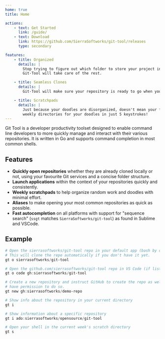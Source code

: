 ```yaml
---
home: true
title: Home

actions:
    - text: Get Started
      link: /guide/
    - text: Download
      link: https://github.com/SierraSoftworks/git-tool/releases
      type: secondary

features:
    - title: Organized
      details: |
        Stop trying to figure out which folder to store your project in. You already know where it'll be on GitHub,
        Git-Tool will take care of the rest.

    - title: Seamless Clones
      details: |
        Git-Tool will make sure your repository is ready to go when you need it, no more messing around with Git URLs.

    - title: Scratchpads
      details: |
        Just because your doodles are disorganized, doesn't mean your filesystem needs to be. Git-Tool gives you
        weekly directories for your doodles in just 5 keystrokes!
---
```



Git Tool is a developer productivity toolset designed to enable command line developers to more quickly manage
and interact with their various repositories. It is written in Go and supports command completion in most common
shells.

## Features
 - **Quickly open repositories** whether they are already cloned locally or not, using your favourite Git services and a concise folder structure.
 - **Launch applications** within the context of your repositories quickly and consistently.
 - **Weekly scratchpads** to help organize random work and doodles with minimal effort.
 - **Aliases** to make opening your most common repositories as quick as possible.
 - **Fast autocompletion** on all platforms with support for "sequence search" (`ssgt` matches `SierraSoftworks/git-tool`) as found in Sublime and VSCode.

## Example

```powershell
# Open the sierrasoftworks/git-tool repo in your default app (bash by default)
# This will clone the repo automatically if you don't have it yet.
gt o sierrasoftworks/git-tool

# Open the github.com/sierrasoftworks/git-tool repo in VS Code (if listed in your config)
gt o code gh:sierrasoftworks/git-tool

# Create a new repository and instruct GitHub to create the repo as well, if you
# have permission to do so.
gt new gh:sierrasoftworks/demo-repo

# Show info about the repository in your current directory
gt i

# Show information about a specific repository
gt i ado:sierrasoftworks/opensource/git-tool

# Open your shell in the current week's scratch directory
gt s
```


<ClientOnly>
    <Contributors repo="SierraSoftworks/git-tool" />
    <Releases repo="SierraSoftworks/git-tool" />
</ClientOnly>